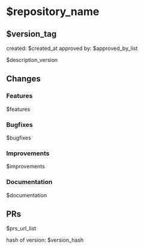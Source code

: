 # $repository_name

## $version_tag

created: $created_at
approved by:
$approved_by_list

$description_version

## Changes
### Features
$features

### Bugfixes
$bugfixes

### Improvements
$improvements

### Documentation
$documentation


## PRs
$prs_url_list


hash of version: $version_hash
